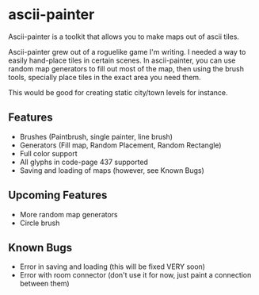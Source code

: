 # ascii-painter
Ascii-painter is a toolkit that allows you to make maps out of ascii tiles. 

Ascii-painter grew out of a roguelike game I'm writing. I needed a way to easily hand-place tiles in certain scenes.
In ascii-painter, you can use random map generators to fill out most of the map, then using the brush tools, specially
place tiles in the exact area you need them.

This would be good for creating static city/town levels for instance.

Features
--------
* Brushes (Paintbrush, single painter, line brush)
* Generators (Fill map, Random Placement, Random Rectangle)
* Full color support
* All glyphs in code-page 437 supported
* Saving and loading of maps (however, see Known Bugs)

Upcoming Features
-----------------
* More random map generators
* Circle brush

Known Bugs
----------
* Error in saving and loading (this will be fixed VERY soon)
* Error with room connector (don't use it for now, just paint a connection between them)

